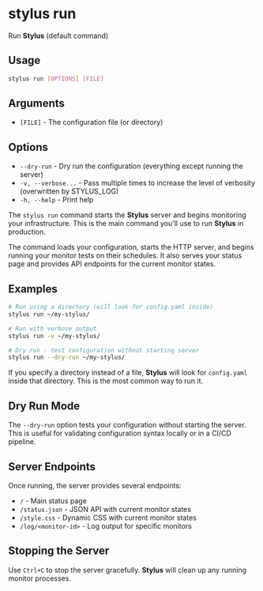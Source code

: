 # stylus run

Run **Stylus** (default command)

## Usage

```bash
stylus run [OPTIONS] [FILE]
```

## Arguments

- `[FILE]` - The configuration file (or directory)

## Options

- `--dry-run` - Dry run the configuration (everything except running the server)
- `-v, --verbose...` - Pass multiple times to increase the level of verbosity (overwritten by STYLUS_LOG)
- `-h, --help` - Print help

The `stylus run` command starts the **Stylus** server and begins monitoring your infrastructure. This is the main command you'll use to run **Stylus** in production.

The command loads your configuration, starts the HTTP server, and begins running your monitor tests on their schedules. It also serves your status page and provides API endpoints for the current monitor states.

## Examples

```bash
# Run using a directory (will look for config.yaml inside)
stylus run ~/my-stylus/

# Run with verbose output
stylus run -v ~/my-stylus/

# Dry run - test configuration without starting server
stylus run --dry-run ~/my-stylus/
```

If you specify a directory instead of a file, **Stylus** will look for `config.yaml` inside that directory. This is the most common way to run it.

## Dry Run Mode

The `--dry-run` option tests your configuration without starting the server. This is useful for validating configuration syntax locally or in a CI/CD pipeline.

## Server Endpoints

Once running, the server provides several endpoints:

- `/` - Main status page
- `/status.json` - JSON API with current monitor states
- `/style.css` - Dynamic CSS with current monitor states
- `/log/<monitor-id>` - Log output for specific monitors

## Stopping the Server

Use `Ctrl+C` to stop the server gracefully. **Stylus** will clean up any running monitor processes. 